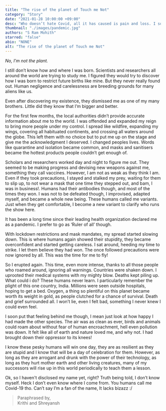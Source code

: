 ```yaml
---
title: "The rise of the planet of Touch me Not"
category: "Story"
date: "2021-01-28 10:00:00 +09:00"
desc: "Who doesn’t hate Covid, all it has caused is pain and loss. I sometimes wonder what did we ever do to deserve this. Well, if viruses could speak we might just have this answer…"
thumbnail: "./images/pandemic.jpg"
authors: "S Ram Mohith"
starred: "false"
abio: "NONE"
alt: "The rise of the planet of Touch me Not"
---
```

*No, I'm not the plant.*

I still don’t know how and where I was born. Scientists and researchers all around the world are trying to study me. I figured they would try to discover how I was born to restrict future births like mine. But they never really found out. Human negligence and carelessness are breeding grounds for many aliens like us.  

Even after discovering my existence, they dismissed me as one of my many brothers. Little did they know that I’m bigger and better.

For the first few months, the local authorities didn’t provide accurate information about me to the world. I was offended and expanded my reign to bring more people under my control. I spread like wildfire, expanding my wings, covering all habituated continents, and crossing all waters around the globe. This left them with no choice but to put me up on the stage and give me the acknowledgment I deserved. I changed peoples lives. Words like quarantine and isolation became common, and masks and sanitisers became the hottest products people couldn’t get enough of.

Scholars and researchers worked day and night to figure me out. They seemed to be making progress and devising new weapons against me, something they call vaccines. However, I am not as weak as they think I am. Even if they took precautions, I stayed and stalked my prey, waiting for them to slip up, to not wear a mask that one time they stepped out, and bam, I was in business!. Humans had their antibodies though, and most of the times they won. I was not to be defeated though, I improvised, adapted myself, and became a whole new being. These humans called me variants. Just when they get comfortable, I become a new variant to clarify who runs the show here.

It has been a long time since their leading health organization declared me as a pandemic. I prefer to go as ‘Ruler of all’ though.

With lockdown restrictions and mask mandates, my spread started slowing down. This is where humans again showed their stupidity, they became overconfident and started getting careless. I sat around, heeding my time to strike. I let them believe they had won. The once followed precautions were now ignored by all. This was the time for me to fly!

So I erupted again. This time, even more intense, thanks to all those people who roamed around, ignoring all warnings. Countries were shaken down. I uprooted their medical systems with my mighty blow. Deaths kept piling up. What could i do? These humans never learn. I particularly remember the plight of this one country, India. Millions were seen outside hospitals, hoping to get a bed. Oxygen, a thing so plentiful on this planet became worth its weight in gold, as people clutched for a chance of survival. Death and grief surrounded all. I won’t lie, even I felt bad, something I never knew I could even feel. 

I soon put that feeling behind me though, I mean just look at how happy I had made the other species. The air was as clean as ever, birds and animals could roam about without fear of human encroachment, hell even pollution was down. It felt like all of earth and nature loved me, and why not. I had brought down their oppressor to its knees!

I know these pesky humans will win one day, they are as resilient as they are stupid and I know that will be a day of celebration for them. However,  as long as they are arrogant and drunk with the power of their technology, as long as they hurt mother earth and other living creatures, many of my successors will rise up in this world periodically to teach them a lesson. 

Ok, so I haven't disclosed my name yet, right? Truth being told, I don’t know myself. Heck I don’t even know where I come from. You humans call me Covid-19 tho. Can’t say I’m a fan of the name, It lacks bizazz :/

> Paraphrased by,                     
  Krithi and Shreyansh